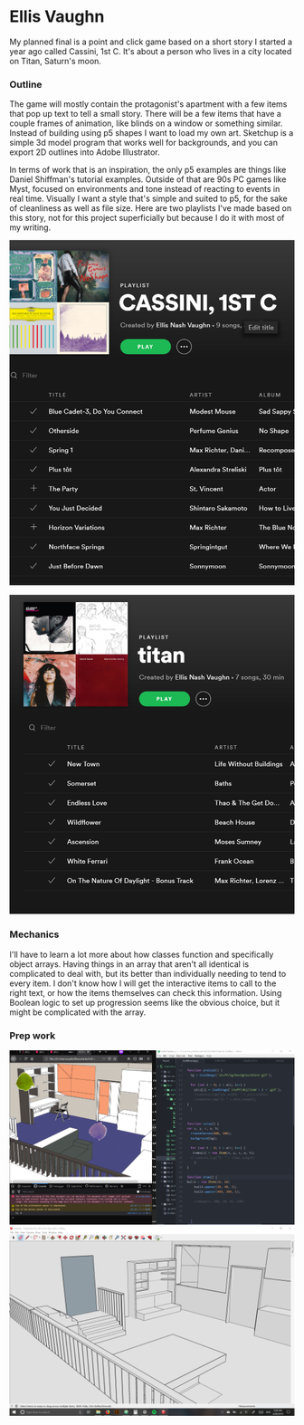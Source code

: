 # Ellis Vaughn
My planned final is a point and click game based on a short story I started a year ago called Cassini, 1st C. It's about a person who lives in a city located on Titan, Saturn's moon.
### Outline
The game will mostly contain the protagonist's apartment with a few items that pop up text to tell a small story. There will be a few items that have a couple frames of animation, like blinds on a window or something similar.
Instead of building using p5 shapes I want to load my own art. Sketchup is a simple 3d model program that works well for backgrounds, and you can export 2D outlines into Adobe Illustrator.

In terms of work that is an inspiration, the only p5 examples are things like Daniel Shiffman's tutorial examples. Outside of that are 90s PC games like Myst, focused on environments and tone instead of reacting to events in real time. Visually I want a style that's simple and suited to p5, for the sake of cleanliness as well as file size.
Here are two playlists I've made based on this story, not for this project superficially but because I do it with most of my writing.

![Markdown Screenshot](plist1.png)


![Markdown Screenshot](plist2.png)

### Mechanics
I'll have to learn a lot more about how classes function and specifically object arrays. Having things in an array that aren't all identical is complicated to deal with, but its better than individually needing to tend to every item. I don't know how I will get the interactive items to call to the right text, or how the items themselves can check this information. Using Boolean logic to set up progression seems like the obvious choice, but it might be complicated with the array.

### Prep work
![Markdown Screenshot](1sc.png)
![Markdown Screenshot](3sc.png)
